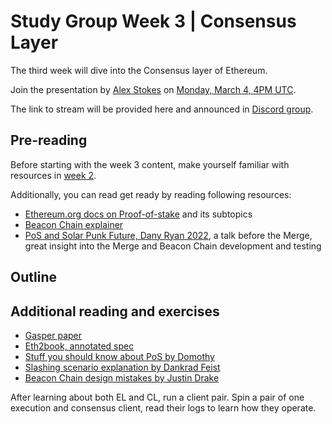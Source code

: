 # Study Group Week 3 | Consensus Layer

The third week will dive into the Consensus layer of Ethereum. 

Join the presentation by [Alex Stokes](https://twitter.com/ralexstokes) on [Monday, March 4, 4PM UTC](https://savvytime.com/converter/utc-to-germany-berlin-united-kingdom-london-ny-new-york-city-ca-san-francisco-china-shanghai-japan-tokyo-australia-sydney/mar-04-2024/4pm). 

The link to stream will be provided here and announced in [Discord group](https://discord.gg/epfsg). 

## Pre-reading

Before starting with the week 3 content, make yourself familiar with resources in [week 2](/eps/week2.md). 

Additionally, you can read get ready by reading following resources:
- [Ethereum.org docs on Proof-of-stake](https://ethereum.org/developers/docs/consensus-mechanisms/pos) and its subtopics
- [Beacon Chain explainer](https://ethos.dev/beacon-chain)
- [PoS and Solar Punk Future, Dany Ryan 2022](https://www.youtube.com/watch?v=8N10a1EBhBc), a talk before the Merge, great insight into the Merge and Beacon Chain development and testing

## Outline

## Additional reading and exercises 

- [Gasper paper](https://arxiv.org/pdf/2003.03052.pdf)
- [Eth2book, annotated spec](https://eth2book.info/)
- [Stuff you should know about PoS by Domothy](https://domothy.com/proof-of-stake/)
- [Slashing scenario explanation by Dankrad Feist](https://dankradfeist.de/ethereum/2022/03/24/run-the-majority-client-at-your-own-peril.html)
- [Beacon Chain design mistakes by Justin Drake](https://www.youtube.com/watch?v=10Ym34y3Eoo)

After learning about both EL and CL, run a client pair. Spin a pair of one execution and consensus client, read their logs to learn how they operate. 
